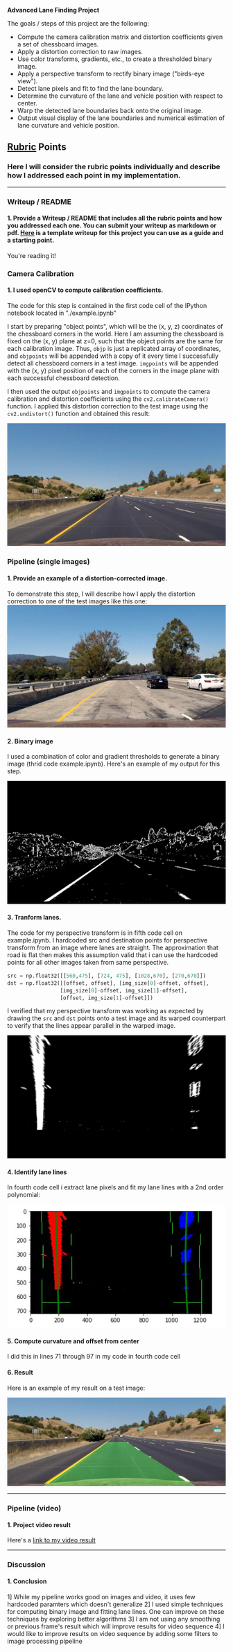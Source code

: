 **Advanced Lane Finding Project**

The goals / steps of this project are the following:

* Compute the camera calibration matrix and distortion coefficients given a set of chessboard images.
* Apply a distortion correction to raw images.
* Use color transforms, gradients, etc., to create a thresholded binary image.
* Apply a perspective transform to rectify binary image ("birds-eye view").
* Detect lane pixels and fit to find the lane boundary.
* Determine the curvature of the lane and vehicle position with respect to center.
* Warp the detected lane boundaries back onto the original image.
* Output visual display of the lane boundaries and numerical estimation of lane curvature and vehicle position.

[//]: # (Image References)

[image1]: ./output_images/undistorted.jpg "Undistorted"
[image2]: ./test_images/test1.jpg "Road Transformed"
[image3]: ./output_images/binary.jpg "Binary image"
[image4]: ./output_images/warped.jpg "Warp Example"
[image5]: ./output_images/fit_lines.jpg "Fit Visual"
[image6]: ./output_images/final_output.jpg "Output"
[video1]: ./project_video_result.mp4 "Video"

## [Rubric](https://review.udacity.com/#!/rubrics/571/view) Points

### Here I will consider the rubric points individually and describe how I addressed each point in my implementation.  

---

### Writeup / README

#### 1. Provide a Writeup / README that includes all the rubric points and how you addressed each one.  You can submit your writeup as markdown or pdf.  [Here](https://github.com/udacity/CarND-Advanced-Lane-Lines/blob/master/writeup_template.md) is a template writeup for this project you can use as a guide and a starting point.  

You're reading it!

### Camera Calibration

#### 1. I used openCV to compute calibration coefficients.

The code for this step is contained in the first code cell of the IPython notebook located in "./example.ipynb"  

I start by preparing "object points", which will be the (x, y, z) coordinates of the chessboard corners in the world. Here I am assuming the chessboard is fixed on the (x, y) plane at z=0, such that the object points are the same for each calibration image.  Thus, `objp` is just a replicated array of coordinates, and `objpoints` will be appended with a copy of it every time I successfully detect all chessboard corners in a test image.  `imgpoints` will be appended with the (x, y) pixel position of each of the corners in the image plane with each successful chessboard detection.  

I then used the output `objpoints` and `imgpoints` to compute the camera calibration and distortion coefficients using the `cv2.calibrateCamera()` function.  I applied this distortion correction to the test image using the `cv2.undistort()` function and obtained this result: 

![alt text][image1]

### Pipeline (single images)

#### 1. Provide an example of a distortion-corrected image.

To demonstrate this step, I will describe how I apply the distortion correction to one of the test images like this one:
![alt text][image2]

#### 2. Binary image

I used a combination of color and gradient thresholds to generate a binary image (thrid code example.ipynb).  Here's an example of my output for this step.

![alt text][image3]

#### 3. Tranform lanes.

The code for my perspective transform is in fifth code cell on example.ipynb.  I hardcoded src and destination points for perspective transform from an image where lanes are straight. The approximation that road is flat then makes this assumption valid that i can use the hardcoded points for all other images taken from same perspective.

```python
src = np.float32([[560,475], [724, 475], [1028,670], [270,670]])
dst = np.float32([[offset, offset], [img_size[0]-offset, offset], 
				 [img_size[0]-offset, img_size[1]-offset], 
				 [offset, img_size[1]-offset]])
```

I verified that my perspective transform was working as expected by drawing the `src` and `dst` points onto a test image and its warped counterpart to verify that the lines appear parallel in the warped image.

![alt text][image4]

#### 4. Identify lane lines

In fourth code cell i extract lane pixels and fit my lane lines with a 2nd order polynomial:

![alt text][image5]

#### 5. Compute curvature and offset from center

I did this in lines 71 through 97 in my code in fourth code cell

#### 6. Result

Here is an example of my result on a test image:

![alt text][image6]

---

### Pipeline (video)

#### 1. Project video result

Here's a [link to my video result](./project_video_result.mp4)

---

### Discussion

#### 1. Conclusion

1] While my pipeline works good on images and video, it uses few hardcoded paramters which doesn't generalize
2] I used simple techniques for computing binary image and fitting lane lines. One can improve on these techniques by exploring better algorithms
3] I am not using any smoothing or previous frame's result which will improve results for video sequence
4] I would like to improve results on video sequence by adding some filters to image processing pipeline 
